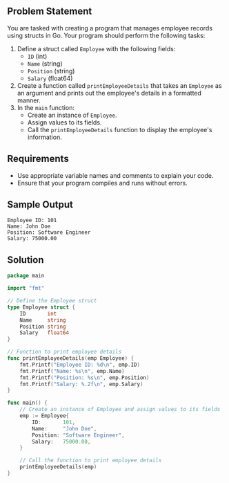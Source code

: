 ## Problem Statement

You are tasked with creating a program that manages employee records using structs in Go. Your program should perform the following tasks:

1. Define a struct called `Employee` with the following fields:
   - `ID` (int)
   - `Name` (string)
   - `Position` (string)
   - `Salary` (float64)
2. Create a function called `printEmployeeDetails` that takes an `Employee` as an argument and prints out the employee's details in a formatted manner.
3. In the `main` function:
   - Create an instance of `Employee`.
   - Assign values to its fields.
   - Call the `printEmployeeDetails` function to display the employee's information.

## Requirements

- Use appropriate variable names and comments to explain your code.
- Ensure that your program compiles and runs without errors.

## Sample Output

```
Employee ID: 101
Name: John Doe
Position: Software Engineer
Salary: 75000.00
```

## Solution

```go
package main

import "fmt"

// Define the Employee struct
type Employee struct {
    ID       int
    Name     string
    Position string
    Salary   float64
}

// Function to print employee details
func printEmployeeDetails(emp Employee) {
    fmt.Printf("Employee ID: %d\n", emp.ID)
    fmt.Printf("Name: %s\n", emp.Name)
    fmt.Printf("Position: %s\n", emp.Position)
    fmt.Printf("Salary: %.2f\n", emp.Salary)
}

func main() {
    // Create an instance of Employee and assign values to its fields
    emp := Employee{
        ID:       101,
        Name:     "John Doe",
        Position: "Software Engineer",
        Salary:   75000.00,
    }

    // Call the function to print employee details
    printEmployeeDetails(emp)
}
```
